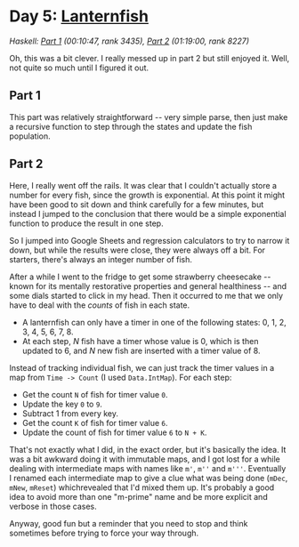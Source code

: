 # Day 5: [Lanternfish](https://adventofcode.com/2021/day/6)
*Haskell: [Part 1](https://github.com/DestyNova/advent_of_code_2021/blob/main/day6/Part1.hs) (00:10:47, rank 3435), [Part 2](https://github.com/DestyNova/advent_of_code_2021/blob/main/day6/Part2.hs) (01:19:00, rank 8227)*

Oh, this was a bit clever. I really messed up in part 2 but still enjoyed it. Well, not quite so much until I figured it out.

## Part 1
This part was relatively straightforward -- very simple parse, then just make a recursive function to step through the states and update the fish population.

## Part 2
Here, I really went off the rails. It was clear that I couldn't actually store a number for every fish, since the growth is exponential.
At this point it might have been good to sit down and think carefully for a few minutes, but instead I jumped to the conclusion that there would be a simple exponential function to produce the result in one step.

So I jumped into Google Sheets and regression calculators to try to narrow it down, but while the results were close, they were always off a bit. For starters, there's always an integer number of fish.

After a while I went to the fridge to get some strawberry cheesecake -- known for its mentally restorative properties and general healthiness -- and some dials started to click in my head. Then it occurred to me that we only have to deal with the *counts* of fish in each state.

* A lanternfish can only have a timer in one of the following states: 0, 1, 2, 3, 4, 5, 6, 7, 8.
* At each step, *N* fish have a timer whose value is 0, which is then updated to 6, and *N* new fish are inserted with a timer value of 8.

Instead of tracking individual fish, we can just track the timer values in a map from `Time -> Count` (I used `Data.IntMap`). For each step:
  * Get the count `N` of fish for timer value `0`.
  * Update the key `0` to `9`.
  * Subtract 1 from every key.
  * Get the count `K` of fish for timer value `6`.
  * Update the count of fish for timer value `6` to `N + K`.

That's not exactly what I did, in the exact order, but it's basically the idea. It was a bit awkward doing it with immutable maps, and I got lost for a while dealing with intermediate maps with names like `m'`, `m''` and `m'''`. Eventually I renamed each intermediate map to give a clue what was being done (`mDec`, `mNew`, `mReset`) whichrevealed that I'd mixed them up. It's probably a good idea to avoid more than one "m-prime" name and be more explicit and verbose in those cases.

Anyway, good fun but a reminder that you need to stop and think sometimes before trying to force your way through.
